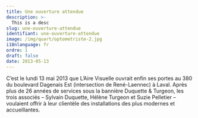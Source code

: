 ```yaml
---
title: Une ouverture attendue
description: >-
  This is a desc
slug: une-ouverture-attendue
identifiant: une-ouverture-attendue
image: /img/quart/optometriste-2.jpg
i18nlanguage: fr
ordre: 1
draft: false
date: 2013-05-13
---
```


C’est le lundi 13 mai 2013 que L’Aire Visuelle ouvrait enfin ses portes au 380 du boulevard Dagenais Est (intersection de René-Laennec) à Laval. Après plus de 26 années de services sous la bannière Duquette & Turgeon, les trois associés – Sylvain Duquette, Hélène Turgeon et Suzie Pelletier – voulaient offrir à leur clientèle des installations des plus modernes et accueillantes.